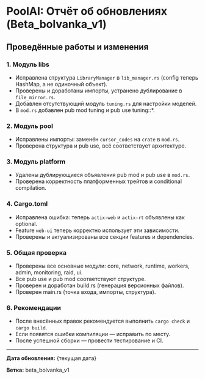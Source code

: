 # PoolAI: Отчёт об обновлениях (Beta_bolvanka_v1)

## Проведённые работы и изменения

### 1. Модуль libs
- Исправлена структура `LibraryManager` в `lib_manager.rs` (config теперь HashMap, а не одиночный объект).
- Проверены и доработаны импорты, устранено дублирование в `file_mirror.rs`.
- Добавлен отсутствующий модуль `tuning.rs` для настройки моделей.
- В `mod.rs` добавлен pub mod tuning и pub use tuning::*.

### 2. Модуль pool
- Исправлены импорты: заменён `cursor_codes` на `crate` в `mod.rs`.
- Проверена структура и pub use, всё соответствует архитектуре.

### 3. Модуль platform
- Удалены дублирующиеся объявления pub mod и pub use в `mod.rs`.
- Проверена корректность платформенных трейтов и conditional compilation.

### 4. Cargo.toml
- Исправлена ошибка: теперь `actix-web` и `actix-rt` объявлены как optional.
- Feature `web-ui` теперь корректно использует эти зависимости.
- Проверены и актуализированы все секции features и dependencies.

### 5. Общая проверка
- Проверены все основные модули: core, network, runtime, workers, admin, monitoring, raid, ui.
- Все pub use и pub mod соответствуют структуре.
- Проверен и доработан build.rs (генерация версионных файлов).
- Проверен main.rs (точка входа, импорты, структура).

### 6. Рекомендации
- После внесённых правок рекомендуется выполнить `cargo check` и `cargo build`.
- Если появятся ошибки компиляции — исправить по месту.
- После успешной сборки — провести тестирование и CI.

---

**Дата обновления:** {текущая дата}

**Ветка:** beta_bolvanka_v1 